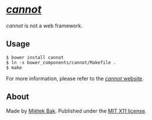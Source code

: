 [_cannot_](https://cannot.mietek.io/)
=====================================

_cannot_ is not a web framework.


Usage
-----

```
$ bower install cannot
$ ln -s bower_components/cannot/Makefile .
$ make
```

For more information, please refer to the [_cannot_ website](https://cannot.mietek.io/).


About
-----

Made by [Miëtek Bak](https://mietek.io/).  Published under the [MIT X11 license](https://cannot.mietek.io/license/).
